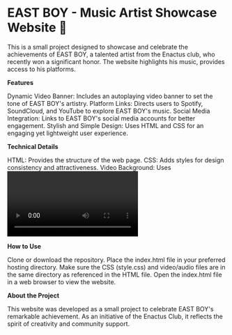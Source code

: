 # EAST BOY - Music Artist Showcase Website 🎵

This is a small project designed to showcase and celebrate the achievements of EAST BOY, a talented artist from the Enactus club, who recently won a significant honor. The website highlights his music, provides access to his platforms.

**Features**

Dynamic Video Banner: Includes an autoplaying video banner to set the tone of EAST BOY's artistry.
Platform Links: Directs users to Spotify, SoundCloud, and YouTube to explore EAST BOY's music.
Social Media Integration: Links to EAST BOY's social media accounts for better engagement.
Stylish and Simple Design: Uses HTML and CSS for an engaging yet lightweight user experience.

**Technical Details**

HTML: Provides the structure of the web page.
CSS: Adds styles for design consistency and attractiveness.
Video Background: Uses <video> for an immersive header experience.
Responsive Design: Ensures compatibility across various devices and screen sizes.

**How to Use**

Clone or download the repository.
Place the index.html file in your preferred hosting directory.
Make sure the CSS (style.css) and video/audio files are in the same directory as referenced in the HTML file.
Open the index.html file in a web browser to view the website.

**About the Project**

This website was developed as a small project to celebrate EAST BOY's remarkable achievement. As an initiative of the Enactus Club, it reflects the spirit of creativity and community support.

